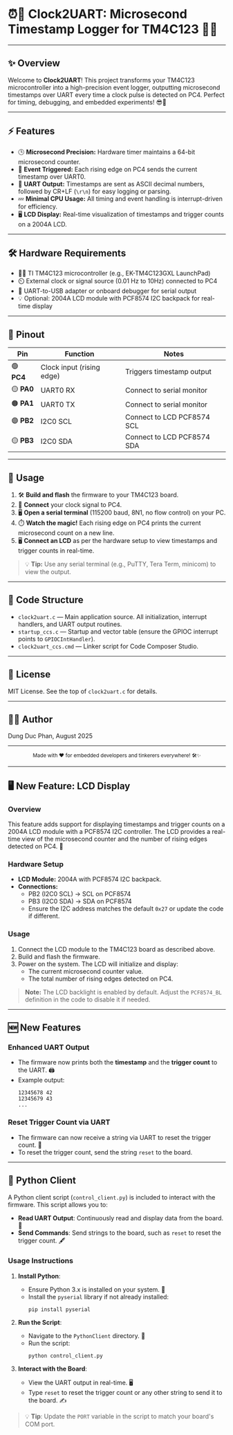 # ⏰🔗 Clock2UART: Microsecond Timestamp Logger for TM4C123 🚀✨

---

## ✨ Overview

Welcome to **Clock2UART**! This project transforms your TM4C123 microcontroller into a high-precision event logger, outputting microsecond timestamps over UART every time a clock pulse is detected on PC4. Perfect for timing, debugging, and embedded experiments! 😎🔬

---

## ⚡ Features

- 🕒 **Microsecond Precision:** Hardware timer maintains a 64-bit microsecond counter.
- 🎯 **Event Triggered:** Each rising edge on PC4 sends the current timestamp over UART0.
- 📨 **UART Output:** Timestamps are sent as ASCII decimal numbers, followed by CR+LF (`\r\n`) for easy logging or parsing.
- 💤 **Minimal CPU Usage:** All timing and event handling is interrupt-driven for efficiency.
- 🖥️ **LCD Display:** Real-time visualization of timestamps and trigger counts on a 2004A LCD.

---

## 🛠️ Hardware Requirements

- 🧑‍💻 TI TM4C123 microcontroller (e.g., EK-TM4C123GXL LaunchPad)
- ⏲️ External clock or signal source (0.01 Hz to 10Hz) connected to PC4
- 🔌 UART-to-USB adapter or onboard debugger for serial output
- 💡 Optional: 2004A LCD module with PCF8574 I2C backpack for real-time display

---

## 🧩 Pinout

| Pin         | Function                        | Notes                        |
|-------------|---------------------------------|------------------------------|
| 🟢 **PC4**  | Clock input (rising edge)       | Triggers timestamp output    |
| 🟡 **PA0**  | UART0 RX                        | Connect to serial monitor    |
| 🟠 **PA1**  | UART0 TX                        | Connect to serial monitor    |
| 🟣 **PB2**  | I2C0 SCL                        | Connect to LCD PCF8574 SCL   |
| 🟡 **PB3**  | I2C0 SDA                        | Connect to LCD PCF8574 SDA   |

---

## 🚦 Usage

1. 🛠️ **Build and flash** the firmware to your TM4C123 board.
2. 🔗 **Connect** your clock signal to PC4.
3. 🖥️ **Open a serial terminal** (115200 baud, 8N1, no flow control) on your PC.
4. ⏱️ **Watch the magic!** Each rising edge on PC4 prints the current microsecond count on a new line.
5. 🖥️ **Connect an LCD** as per the hardware setup to view timestamps and trigger counts in real-time.

> 💡 **Tip:** Use any serial terminal (e.g., PuTTY, Tera Term, minicom) to view the output.

---

## 📁 Code Structure

- `clock2uart.c` — Main application source. All initialization, interrupt handlers, and UART output routines.
- `startup_ccs.c` — Startup and vector table (ensure the GPIOC interrupt points to `GPIOCIntHandler`).
- `clock2uart_ccs.cmd` — Linker script for Code Composer Studio.

---

## 📜 License

MIT License. See the top of `clock2uart.c` for details.

---

## 👨‍💻 Author

Dung Duc Phan, August 2025

---

<div align="center">
	<sub>Made with ❤️ for embedded developers and tinkerers everywhere! 🛠️✨</sub>
</div>

---

## 🖥️ New Feature: LCD Display

### Overview
This feature adds support for displaying timestamps and trigger counts on a 2004A LCD module with a PCF8574 I2C controller. The LCD provides a real-time view of the microsecond counter and the number of rising edges detected on PC4. 🎉

### Hardware Setup
- **LCD Module:** 2004A with PCF8574 I2C backpack.
- **Connections:**
  - PB2 (I2C0 SCL) -> SCL on PCF8574
  - PB3 (I2C0 SDA) -> SDA on PCF8574
  - Ensure the I2C address matches the default `0x27` or update the code if different.

### Usage
1. Connect the LCD module to the TM4C123 board as described above.
2. Build and flash the firmware.
3. Power on the system. The LCD will initialize and display:
   - The current microsecond counter value.
   - The total number of rising edges detected on PC4.

> **Note:** The LCD backlight is enabled by default. Adjust the `PCF8574_BL` definition in the code to disable it if needed.

---

## 🆕 New Features

### Enhanced UART Output
- The firmware now prints both the **timestamp** and the **trigger count** to the UART. 🖨️
- Example output:
  ```
  12345678 42
  12345679 43
  ...
  ```

### Reset Trigger Count via UART
- The firmware can now receive a string via UART to reset the trigger count. 🔄
- To reset the trigger count, send the string `reset` to the board.

---

## 🐍 Python Client

A Python client script (`control_client.py`) is included to interact with the firmware. This script allows you to:
- **Read UART Output**: Continuously read and display data from the board. 📡
- **Send Commands**: Send strings to the board, such as `reset` to reset the trigger count. 🖋️

### Usage Instructions
1. **Install Python**:
   - Ensure Python 3.x is installed on your system. 🐍
   - Install the `pyserial` library if not already installed:
     ```
     pip install pyserial
     ```

2. **Run the Script**:
   - Navigate to the `PythonClient` directory. 📂
   - Run the script:
     ```
     python control_client.py
     ```

3. **Interact with the Board**:
   - View the UART output in real-time. 🖥️
   - Type `reset` to reset the trigger count or any other string to send it to the board. ✍️

> 💡 **Tip**: Update the `PORT` variable in the script to match your board's COM port.
